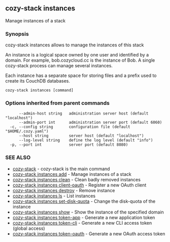 ## cozy-stack instances

Manage instances of a stack

### Synopsis



cozy-stack instances allows to manage the instances of this stack

An instance is a logical space owned by one user and identified by a domain.
For example, bob.cozycloud.cc is the instance of Bob. A single cozy-stack
process can manage several instances.

Each instance has a separate space for storing files and a prefix used to
create its CouchDB databases.


```
cozy-stack instances [command]
```

### Options inherited from parent commands

```
      --admin-host string   administration server host (default "localhost")
      --admin-port int      administration server port (default 6060)
  -c, --config string       configuration file (default "$HOME/.cozy.yaml")
      --host string         server host (default "localhost")
      --log-level string    define the log level (default "info")
  -p, --port int            server port (default 8080)
```

### SEE ALSO
* [cozy-stack](cozy-stack.md)	 - cozy-stack is the main command
* [cozy-stack instances add](cozy-stack_instances_add.md)	 - Manage instances of a stack
* [cozy-stack instances clean](cozy-stack_instances_clean.md)	 - Clean badly removed instances
* [cozy-stack instances client-oauth](cozy-stack_instances_client-oauth.md)	 - Register a new OAuth client
* [cozy-stack instances destroy](cozy-stack_instances_destroy.md)	 - Remove instance
* [cozy-stack instances ls](cozy-stack_instances_ls.md)	 - List instances
* [cozy-stack instances set-disk-quota](cozy-stack_instances_set-disk-quota.md)	 - Change the disk-quota of the instance
* [cozy-stack instances show](cozy-stack_instances_show.md)	 - Show the instance of the specified domain
* [cozy-stack instances token-app](cozy-stack_instances_token-app.md)	 - Generate a new application token
* [cozy-stack instances token-cli](cozy-stack_instances_token-cli.md)	 - Generate a new CLI access token (global access)
* [cozy-stack instances token-oauth](cozy-stack_instances_token-oauth.md)	 - Generate a new OAuth access token

